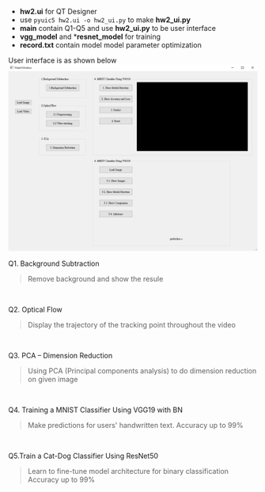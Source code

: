 * **hw2.ui** for QT Designer
* use `pyuic5 hw2.ui -o hw2_ui.py` to make **hw2_ui.py**
* **main** contain Q1-Q5 and use **hw2_ui.py** to be user interface
* **vgg_model** and ***resnet_model** for training
* **record.txt** contain model model parameter optimization

User interface is as shown below
<br>
<img src="./UI.png" alt="workflow" width="550" >
<br>

Q1. Background Subtraction<br>
>Remove background and show the resule
<br>

Q2. Optical Flow
>Display the trajectory of the tracking point throughout the video
<br>

Q3. PCA – Dimension Reduction
>Using PCA (Principal components analysis) to do dimension reduction on given image
<br>

Q4. Training a MNIST Classifier Using VGG19 with BN
>Make predictions for users' handwritten text.
>Accuracy up to 99%
<br>

Q5.Train a Cat-Dog Classifier Using ResNet50
>Learn to fine-tune model architecture for binary classification
>Accuracy up to 99%

